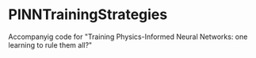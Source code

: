 # PINNTrainingStrategies
Accompanyig code for "Training Physics-Informed Neural Networks: one learning to rule them all?"
